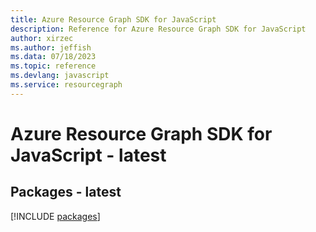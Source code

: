 ```yaml
---
title: Azure Resource Graph SDK for JavaScript
description: Reference for Azure Resource Graph SDK for JavaScript
author: xirzec
ms.author: jeffish
ms.data: 07/18/2023
ms.topic: reference
ms.devlang: javascript
ms.service: resourcegraph
---
```

# Azure Resource Graph SDK for JavaScript - latest
## Packages - latest
[!INCLUDE [packages](resource-graph-index.md)]